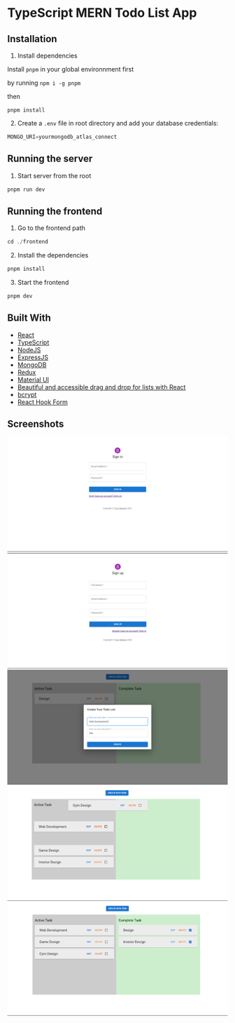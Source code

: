 # TypeScript MERN Todo List App


## Installation

1. Install dependencies

Install `pnpm` in your global environnment first

by running `npm i -g pnpm`

then

```
pnpm install
```

2. Create a `.env` file in root directory and add your database credentials:

```c
MONGO_URI=yourmongodb_atlas_connect
```

## Running the server

1. Start server from the root

```c
pnpm run dev
```

## Running the frontend

1. Go to the frontend path

```c
cd ./frontend
```

2. Install the dependencies

```c
pnpm install
```

3. Start the frontend

```c
pnpm dev
```

## Built With

- [React](https://reactjs.org/)
- [TypeScript](https://www.typescriptlang.org/)
- [NodeJS](https://nodejs.org/en/)
- [ExpressJS](https://expressjs.com/)
- [MongoDB](https://www.mongodb.com/)
- [Redux](https://redux.js.org/)
- [Material UI](https://mui.com/)
- [Beautiful and accessible drag and drop for lists with React](https://github.com/atlassian/react-beautiful-dnd)
- [bcrypt](https://www.npmjs.com/package/bcryptjs)
- [React Hook Form](https://react-hook-form.com/)


## Screenshots

![Coming Soon](https://raw.githubusercontent.com/Aztaro97/td-list/main/frontend/src/assets/images/Screenshot%202023-06-21%20092243.png?token=GHSAT0AAAAAABT3P7I5YS5PYZCJJHHEUJWOZEST5GA "Coming Soon")
![Coming Soon](https://raw.githubusercontent.com/Aztaro97/td-list/main/frontend/src/assets/images/Screenshot%202023-06-21%20092258.png?token=GHSAT0AAAAAABT3P7I56NIY5OK6CL2S5HPGZEST5JA "Coming Soon")
![Coming Soon](https://raw.githubusercontent.com/Aztaro97/td-list/main/frontend/src/assets/images/Screenshot%202023-06-21%20094745.png?token=GHSAT0AAAAAABT3P7I4MMSWJH5X6VDBISBCZEST5MA "Coming Soon")
![Coming Soon](https://raw.githubusercontent.com/Aztaro97/td-list/main/frontend/src/assets/images/Screenshot%202023-06-21%20094952.png?token=GHSAT0AAAAAABT3P7I5CJNOVOIXV4O3Y4BYZEST5QA "Coming Soon")
![Coming Soon](https://raw.githubusercontent.com/Aztaro97/td-list/main/frontend/src/assets/images/Screenshot%202023-06-21%20095013.png?token=GHSAT0AAAAAABT3P7I4LQODO44AYGNWFNFUZEST5UA "Coming Soon")
